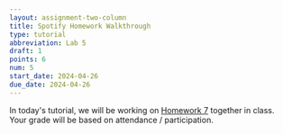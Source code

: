 ```yaml
---
layout: assignment-two-column
title: Spotify Homework Walkthrough
type: tutorial
abbreviation: Lab 5
draft: 1
points: 6
num: 5
start_date: 2024-04-26
due_date: 2024-04-26
---
```


In today's tutorial, we will be working on [Homework 7](hw07) together in class. Your grade will be based on attendance / participation.

